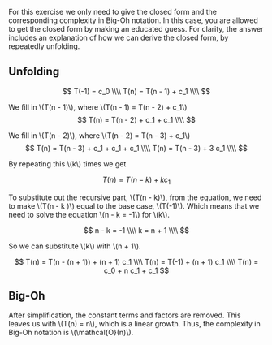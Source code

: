For this exercise we only need to give the closed form and the corresponding complexity in Big-Oh notation. In this case, you are allowed to get the closed form by making an educated guess. For clarity, the answer includes an explanation of how we can derive the closed form, by repeatedly unfolding. 

## Unfolding

$$
T(-1) = c_0 \\\\
T(n) = T(n - 1) + c_1 \\\\
$$

We fill in \\(T(n - 1)\\), where \\(T(n - 1) = T(n - 2) + c_1\\)
$$
T(n) = T(n - 2) + c_1 + c_1 \\\\
$$

We fill in \\(T(n - 2)\\), where \\(T(n - 2) = T(n - 3) + c_1\\)
$$
T(n) = T(n - 3) + c_1 + c_1 + c_1 \\\\
T(n) = T(n - 3) + 3 c_1 \\\\
$$

By repeating this \\(k\\) times we get

$$
T(n) = T(n - k) + k c_1
$$

To substitute out the recursive part, \\(T(n - k)\\), from the equation, we need to make \\(T(n - k )\\) equal to the base case, \\(T(-1)\\).
Which means that we need to solve the equation \\(n - k = -1\\) for \\(k\\).

$$
n - k = -1 \\\\
k = n + 1 \\\\
$$

So we can substitute \\(k\\) with \\(n + 1\\).

$$
T(n) = T(n - (n + 1)) + (n + 1) c_1 \\\\
T(n) = T(-1) + (n + 1) c_1 \\\\
T(n) = c_0 + n c_1 + c_1
$$

## Big-Oh

After simplification, the constant terms and factors are removed. This leaves us with \\(T(n) = n\\), which is a linear growth. Thus, the complexity in Big-Oh notation is \\(\mathcal{O}(n)\\).